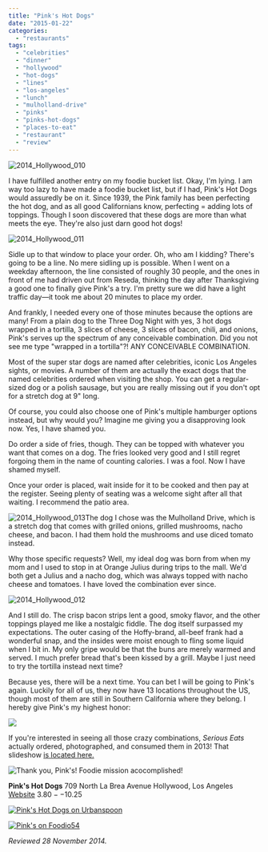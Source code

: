 ```yaml
---
title: "Pink's Hot Dogs"
date: "2015-01-22"
categories:
  - "restaurants"
tags:
  - "celebrities"
  - "dinner"
  - "hollywood"
  - "hot-dogs"
  - "lines"
  - "los-angeles"
  - "lunch"
  - "mulholland-drive"
  - "pinks"
  - "pinks-hot-dogs"
  - "places-to-eat"
  - "restaurant"
  - "review"
---
```


![2014_Hollywood_010](http://s3.amazonaws.com/thegourmez-wpmedia/2015/01/2014_Hollywood_010-500x3331.jpg)

I have fulfilled another entry on my foodie bucket list. Okay, I'm lying. I am way too lazy to have made a foodie bucket list, but if I had, Pink's Hot Dogs would assuredly be on it. Since 1939, the Pink family has been perfecting the hot dog, and as all good Californians know, perfecting = adding lots of toppings. Though I soon discovered that these dogs are more than what meets the eye. They're also just darn good hot dogs!

![2014_Hollywood_011](http://s3.amazonaws.com/thegourmez-wpmedia/2015/01/2014_Hollywood_011-399x5001.jpg)

Sidle up to that window to place your order. Oh, who am I kidding? There's going to be a line. No mere sidling up is possible. When I went on a weekday afternoon, the line consisted of roughly 30 people, and the ones in front of me had driven out from Reseda, thinking the day after Thanksgiving a good one to finally give Pink's a try. I'm pretty sure we did have a light traffic day—it took me about 20 minutes to place my order.

And frankly, I needed every one of those minutes because the options are many! From a plain dog to the Three Dog Night with yes, 3 hot dogs wrapped in a tortilla, 3 slices of cheese, 3 slices of bacon, chili, and onions, Pink's serves up the spectrum of any conceivable combination. Did you not see me type "wrapped in a tortilla"?! ANY CONCEIVABLE COMBINATION.

Most of the super star dogs are named after celebrities, iconic Los Angeles sights, or movies. A number of them are actually the exact dogs that the named celebrities ordered when visiting the shop. You can get a regular-sized dog or a polish sausage, but you are really missing out if you don't opt for a stretch dog at 9" long.

Of course, you could also choose one of Pink's multiple hamburger options instead, but why would you? Imagine me giving you a disapproving look now. Yes, I have shamed you.

Do order a side of fries, though. They can be topped with whatever you want that comes on a dog. The fries looked very good and I still regret forgoing them in the name of counting calories. I was a fool. Now I have shamed myself.

Once your order is placed, wait inside for it to be cooked and then pay at the register. Seeing plenty of seating was a welcome sight after all that waiting. I recommend the patio area.

![2014_Hollywood_013](http://s3.amazonaws.com/thegourmez-wpmedia/2015/01/2014_Hollywood_013-500x3331.jpg)The dog I chose was the Mulholland Drive, which is a stretch dog that comes with grilled onions, grilled mushrooms, nacho cheese, and bacon. I had them hold the mushrooms and use diced tomato instead.

Why those specific requests? Well, my ideal dog was born from when my mom and I used to stop in at Orange Julius during trips to the mall. We'd both get a Julius and a nacho dog, which was always topped with nacho cheese and tomatoes. I have loved the combination ever since.

![2014_Hollywood_012](http://s3.amazonaws.com/thegourmez-wpmedia/2015/01/2014_Hollywood_012-500x3331.jpg)

And I still do. The crisp bacon strips lent a good, smoky flavor, and the other toppings played me like a nostalgic fiddle. The dog itself surpassed my expectations. The outer casing of the Hoffy-brand, all-beef frank had a wonderful snap, and the insides were moist enough to fling some liquid when I bit in. My only gripe would be that the buns are merely warmed and served. I much prefer bread that's been kissed by a grill. Maybe I just need to try the tortilla instead next time?

Because yes, there will be a next time. You can bet I will be going to Pink's again. Luckily for all of us, they now have 13 locations throughout the US, though most of them are still in Southern California where they belong. I hereby give Pink's my highest honor:

![](http://s3.amazonaws.com/thegourmez-wpmedia/2015/01/rating_truffle1.gif)

If you're interested in seeing all those crazy combinations, _Serious Eats_ actually ordered, photographed, and consumed them in 2013! That slideshow [is located here.](http://www.seriouseats.com/2013/01/we-eat-every-hot-dog-at-pinks-in-hollywood-los-angeles-menu-chili-dogs.html)




<div class="caption">

![Thank you, Pink's!](http://s3.amazonaws.com/thegourmez-wpmedia/2015/01/me-at-pinks-500x5001.jpg) Foodie mission acocomplished!</div>


**Pink's Hot Dogs** 709 North La Brea Avenue Hollywood, Los Angeles [Website](http://www.pinkshollywood.com/) $3.80--$10.25

[![Pink's Hot Dogs on Urbanspoon](http://s3.amazonaws.com/thegourmez-wpmedia/2015/01/minilink.png)](http://www.urbanspoon.com/r/5/73259/restaurant/West-Hollywood/Pinks-Hot-Dogs-LA)

[![Pink's on Foodio54](http://s3.amazonaws.com/thegourmez-wpmedia/2015/01/badge-2-58cc.jpg)](http://foodio54.com/restaurant/Los-Angeles-CA/58cc/Pinks)

_Reviewed 28 November 2014._
